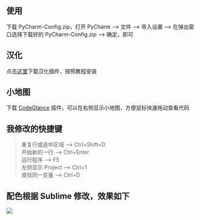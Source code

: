 ## 使用  
下载 PyCharm-Config.zip，打开 PyCharm ——> 文件 ——> 导入设置 ——> 在弹出窗口选择下载好的 PyCharm-Config.zip ——> 确定，即可
## 汉化 
点击<a href='https://github.com/pingfangx/TranslatorX'>这里</a>下载汉化插件，按照教程安装
## 小地图
下载 <a href='http://plugins.jetbrains.com/plugin/7275-codeglance'>CodeGlance</a> 插件，可以在右侧显示小地图，方便鼠标快速拖动查看代码
## 我修改的快捷键  
> 重复行或选中区域 ——> Ctrl+Shift+D  
> 开始新的一行 ——> Ctrl+Enter  
> 运行程序 ——> F5  
> 左侧显示 Project ——> Ctrl+1  
> 查找同一变量 ——> Ctrl+D  
## 配色根据 Sublime 修改，效果如下
![](https://i.loli.net/2019/06/26/5d12e9b41861b29999.jpg)

